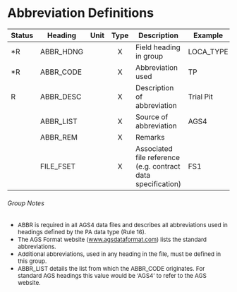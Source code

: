 # Abbreviation Definitions
| Status | Heading | Unit | Type | Description | Example |
| --- | --- | :---: | :---: | --- | --- |
| \*R | ABBR\_HDNG | | X | Field heading in group | LOCA\_TYPE |
| \*R | ABBR\_CODE | | X | Abbreviation used | TP |
| R | ABBR\_DESC | | X | Description of abbreviation | Trial Pit |
| | ABBR\_LIST | | X | Source of abbreviation | AGS4 | |
| | ABBR\_REM | | X | Remarks | | 
| | FILE\_FSET | | X | Associated file reference (e.g. contract data specification) | FS1 |

###### Group Notes

* <font size='2'>ABBR is required in all AGS4 data files and describes all abbreviations used in headings defined by the PA data type (Rule 16).</font></li>
* <font size='2' >The AGS Format website (www.agsdataformat.com) lists the standard abbreviations.</font></li>
* <font size='2' >Additional abbreviations, used in any heading in the file, must be defined in this group.</font></li>
* <font size='2' >ABBR_LIST details the list from which the ABBR_CODE originates. For standard AGS headings this value would be ‘AGS4’ to refer to the AGS website.</font></li>



